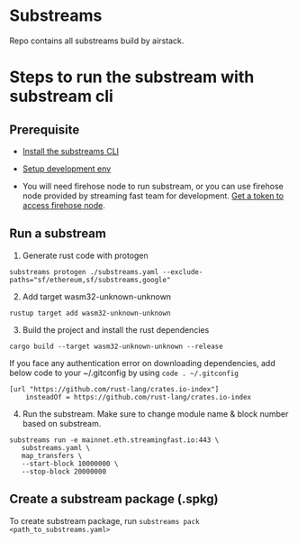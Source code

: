 # Substreams
Repo contains all substreams build by airstack.

# Steps to run the substream with substream cli

## Prerequisite

- [Install the substreams CLI](https://substreams.streamingfast.io/getting-started/installing-the-cli
)

- [Setup development env](https://substreams.streamingfast.io/developers-guide/installation-requirements)

- You will need firehose node to run substream, or you can use firehose node provided by streaming fast team for development. [Get a token to access firehose node](https://substreams.streamingfast.io/reference-and-specs/authentication). 


## Run a substream

1. Generate rust code with protogen
```
substreams protogen ./substreams.yaml --exclude-paths="sf/ethereum,sf/substreams,google"
```

2. Add target  wasm32-unknown-unknown
```
rustup target add wasm32-unknown-unknown
```

3. Build the project and install the rust dependencies
```
cargo build --target wasm32-unknown-unknown --release
```

If you face any authentication error on downloading dependencies, add below code to your ~/.gitconfig by using `code . ~/.gitconfig`
```
[url "https://github.com/rust-lang/crates.io-index"]
	insteadOf = https://github.com/rust-lang/crates.io-index
```

4. Run the substream. Make sure to change module name & block number based on substream.

```
substreams run -e mainnet.eth.streamingfast.io:443 \
   substreams.yaml \
   map_transfers \
   --start-block 10000000 \
   --stop-block 20000000
```

## Create a substream package (.spkg)

To create substream package, run `substreams pack <path_to_substreams.yaml>`


